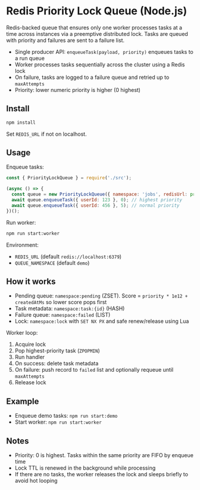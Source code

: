 # Redis Priority Lock Queue (Node.js)

Redis-backed queue that ensures only one worker processes tasks at a time across instances via a preemptive distributed lock. Tasks are queued with priority and failures are sent to a failure list.

- Single producer API: `enqueueTask(payload, priority)` enqueues tasks to a run queue
- Worker processes tasks sequentially across the cluster using a Redis lock
- On failure, tasks are logged to a failure queue and retried up to `maxAttempts`
- Priority: lower numeric priority is higher (0 highest)

## Install

```bash
npm install
```

Set `REDIS_URL` if not on localhost.

## Usage

Enqueue tasks:

```js
const { PriorityLockQueue } = require('./src');

(async () => {
  const queue = new PriorityLockQueue({ namespace: 'jobs', redisUrl: process.env.REDIS_URL });
  await queue.enqueueTask({ userId: 123 }, 0); // highest priority
  await queue.enqueueTask({ userId: 456 }, 5); // normal priority
})();
```

Run worker:

```bash
npm run start:worker
```

Environment:

- `REDIS_URL` (default `redis://localhost:6379`)
- `QUEUE_NAMESPACE` (default `demo`)

## How it works

- Pending queue: `namespace:pending` (ZSET). Score = `priority * 1e12 + createdAtMs` so lower score pops first
- Task metadata: `namespace:task:{id}` (HASH)
- Failure queue: `namespace:failed` (LIST)
- Lock: `namespace:lock` with `SET NX PX` and safe renew/release using Lua

Worker loop:

1. Acquire lock
2. Pop highest-priority task (`ZPOPMIN`)
3. Run handler
4. On success: delete task metadata
5. On failure: push record to `failed` list and optionally requeue until `maxAttempts`
6. Release lock

## Example

- Enqueue demo tasks: `npm run start:demo`
- Start worker: `npm run start:worker`

## Notes

- Priority: 0 is highest. Tasks within the same priority are FIFO by enqueue time
- Lock TTL is renewed in the background while processing
- If there are no tasks, the worker releases the lock and sleeps briefly to avoid hot looping